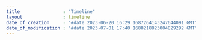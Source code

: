 ```yaml
---
title                : "Timeline"
layout               : timeline
date_of_creation     : "#date 2023-06-20 16:29 1687264143247644091 GMT"
date_of_modification : "#date 2023-07-01 17:40 1688218823004829292 GMT"
---
```

